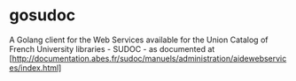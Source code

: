 # gosudoc

A Golang client for the Web Services available for the Union Catalog of French University libraries  - SUDOC -  as documented at  [http://documentation.abes.fr/sudoc/manuels/administration/aidewebservices/index.html]
